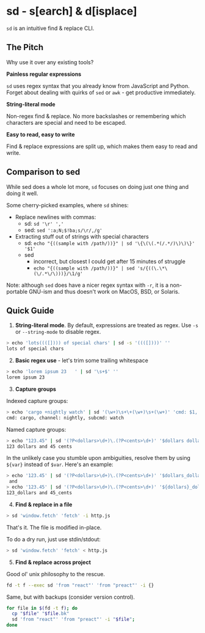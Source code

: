 # sd - s[earch] & d[isplace]

`sd` is an intuitive find & replace CLI.

## The Pitch

Why use it over any existing tools?

**Painless regular expressions**

`sd` uses regex syntax that you already know from JavaScript and Python. Forget about dealing with quirks of `sed` or `awk` - get productive immediately.

**String-literal mode**

Non-regex find & replace. No more backslashes or remembering which characters are special and need to be escaped.

**Easy to read, easy to write**

Find & replace expressions are split up, which makes them easy to read and write.

## Comparison to sed

While sed does a whole lot more, `sd` focuses on doing just one thing and doing it well.

Some cherry-picked examples, where `sd` shines:
- Replace newlines with commas:
  - sd: `sd '\r' ','`
  - sed: `sed ':a;N;$!ba;s/\r/,/g'`
- Extracting stuff out of strings with special characters
  - sd: `echo "{((sample with /path/))}" | sd '\{\(\(.*(/.*/)\)\)\}' '$1'`
  - sed
    - incorrect, but closest I could get after 15 minutes of struggle
    - `echo "{((sample with /path/))}" | sed 's/{((\.\*\(\/.*\/\)))}/\1/g'`

Note: although `sed` does have a nicer regex syntax with `-r`, it is a non-portable GNU-ism and thus doesn't work on MacOS, BSD, or Solaris. 

## Quick Guide

1. **String-literal mode**. By default, expressions are treated as regex. Use `-s` or `--string-mode` to disable regex.


```sh
> echo 'lots((([]))) of special chars' | sd -s '((([])))' ''
lots of special chars
```


2. **Basic regex use** - let's trim some trailing whitespace

```sh
> echo 'lorem ipsum 23   ' | sd '\s+$' ''
lorem ipsum 23
```

3. **Capture groups**

Indexed capture groups:

```sh
> echo 'cargo +nightly watch' | sd '(\w+)\s+\+(\w+)\s+(\w+)' 'cmd: $1, channel: $2, subcmd: $3'
cmd: cargo, channel: nightly, subcmd: watch
```

Named capture groups:

```sh
> echo "123.45" | sd '(?P<dollars>\d+)\.(?P<cents>\d+)' '$dollars dollars and $cents cents'
123 dollars and 45 cents
```

In the unlikely case you stumble upon ambiguities, resolve them by using `${var}` instead of `$var`. Here's an example:

```sh
> echo '123.45' | sd '(?P<dollars>\d+)\.(?P<cents>\d+)' '$dollars_dollars and $cents_cents'
 and 
> echo '123.45' | sd '(?P<dollars>\d+)\.(?P<cents>\d+)' '${dollars}_dollars and ${cents}_cents'
123_dollars and 45_cents
```

4. **Find & replace in a file**

```sh
> sd 'window.fetch' 'fetch' -i http.js
```

That's it. The file is modified in-place.

To do a dry run, just use stdin/stdout:

```sh
> sd 'window.fetch' 'fetch' < http.js 
```

5. **Find & replace across project**

Good ol' unix philosophy to the rescue.

```sh
fd -t f --exec sd 'from "react"' 'from "preact"' -i {}
```

Same, but with backups (consider version control).

```bash
for file in $(fd -t f); do
  cp "$file" "$file.bk"
  sd 'from "react"' 'from "preact"' -i "$file"; 
done
```
